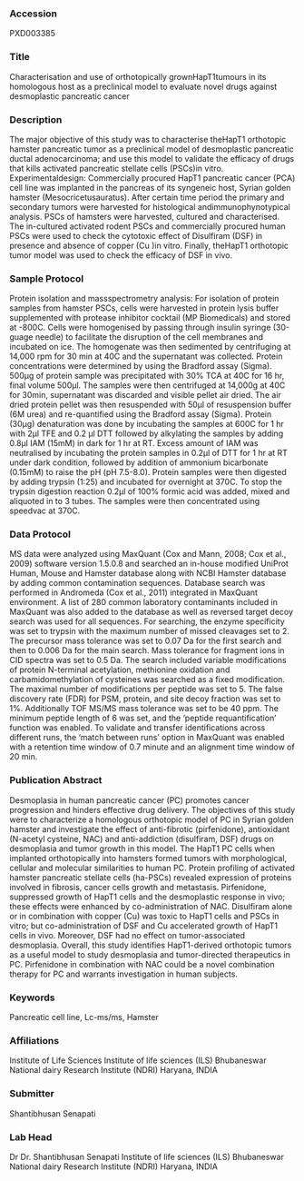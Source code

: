 ### Accession
PXD003385

### Title
Characterisation and use of orthotopically grownHapT1tumours in its homologous host as a preclinical model to evaluate novel drugs against desmoplastic pancreatic cancer

### Description
The major objective of this study was to characterise theHapT1 orthotopic hamster pancreatic tumor as a preclinical model of desmoplastic pancreatic ductal adenocarcinoma; and use this model to validate the efficacy of drugs that kills activated pancreatic stellate cells (PSCs)in vitro. Experimentaldesign: Commercially procured HapT1 pancreatic cancer (PCA) cell line was implanted in the pancreas of its syngeneic host, Syrian golden hamster (Mesocricetusauratus). After certain time period the primary and secondary tumors were harvested for histological andimmunophynotypical analysis. PSCs of hamsters were harvested, cultured and characterised. The in-cultured activated rodent PSCs and commercially procured human PSCs were used to check the cytotoxic effect of Disulfiram (DSF) in presence and absence of copper (Cu )in vitro. Finally, theHapT1 orthotopic tumor model was used to check the efficacy of DSF in vivo.

### Sample Protocol
Protein isolation and massspectrometry analysis: For isolation of protein samples from hamster PSCs, cells were harvested in protein lysis buffer supplemented with protease inhibitor cocktail (MP Biomedicals) and stored at -800C. Cells were homogenised by passing through insulin syringe (30-guage needle) to facilitate the disruption of the cell membranes and incubated on ice. The homogenate was then sedimented by centrifuging at 14,000 rpm for 30 min at 40C and the supernatant was collected. Protein concentrations were determined by using the Bradford assay (Sigma). 500µg of protein sample was precipitated with 30% TCA at 40C for 16 hr, final volume 500µl. The samples were then centrifuged at 14,000g at 40C for 30min, supernatant was discarded and visible pellet air dried. The air dried protein pellet was then resuspended with 50µl of resuspension buffer (6M urea) and re-quantified using the Bradford assay (Sigma). Protein (30µg) denaturation was done by incubating the samples at 600C for 1 hr with 2µl TFE and 0.2 µl DTT followed by alkylating the samples by adding 0.8µl IAM (15mM) in dark for 1 hr at RT. Excess amount of IAM was neutralised by incubating the protein samples in 0.2µl of DTT for 1 hr at RT under dark condition, followed by addition of ammonium bicarbonate (0.15mM) to raise the pH (pH 7.5-8.0). Protein samples were then digested by adding trypsin (1:25) and incubated for overnight at 370C. To stop the trypsin digestion reaction 0.2µl of 100% formic acid was added, mixed and aliquoted in to 3 tubes. The samples were then concentrated using speedvac at 370C.

### Data Protocol
MS data were analyzed using MaxQuant (Cox and Mann, 2008; Cox et al., 2009) software version 1.5.0.8 and searched an in-house modified UniProt Human, Mouse and Hamster database along with NCBI Hamster database by adding common contamination sequences. Database search was performed in Andromeda (Cox et al., 2011) integrated in MaxQuant environment. A list of 280 common laboratory contaminants included in MaxQuant was also added to the database as well as reversed target decoy search was used for all sequences. For searching, the enzyme specificity was set to trypsin with the maximum number of missed cleavages set to 2. The precursor mass tolerance was set to 0.07 Da for the first search and then to 0.006 Da for the main search. Mass tolerance for fragment ions in CID spectra was set to 0.5 Da. The search included variable modifications of protein N-terminal acetylation, methionine oxidation and carbamidomethylation of cysteines was searched as a fixed modification. The maximal number of modifications per peptide was set to 5. The false discovery rate (FDR) for PSM, protein, and site decoy fraction was set to 1%. Additionally TOF MS/MS mass tolerance was set to be 40 ppm. The minimum peptide length of 6 was set, and the ‘peptide requantification’ function was enabled. To validate and transfer identifications across different runs, the ‘match between runs’ option in MaxQuant was enabled with a retention time window of 0.7 minute and an alignment time window of 20 min.

### Publication Abstract
Desmoplasia in human pancreatic cancer (PC) promotes cancer progression and hinders effective drug delivery. The objectives of this study were to characterize a homologous orthotopic model of PC in Syrian golden hamster and investigate the effect of anti-fibrotic (pirfenidone), antioxidant (N-acetyl cysteine, NAC) and anti-addiction (disulfiram, DSF) drugs on desmoplasia and tumor growth in this model. The HapT1 PC cells when implanted orthotopically into hamsters formed tumors with morphological, cellular and molecular similarities to human PC. Protein profiling of activated hamster pancreatic stellate cells (ha-PSCs) revealed expression of proteins involved in fibrosis, cancer cells growth and metastasis. Pirfenidone, suppressed growth of HapT1 cells and the desmoplastic response in vivo; these effects were enhanced by co-administration of NAC. Disulfiram alone or in combination with copper (Cu) was toxic to HapT1 cells and PSCs in vitro; but co-administration of DSF and Cu accelerated growth of HapT1 cells in vivo. Moreover, DSF had no effect on tumor-associated desmoplasia. Overall, this study identifies HapT1-derived orthotopic tumors as a useful model to study desmoplasia and tumor-directed therapeutics in PC. Pirfenidone in combination with NAC could be a novel combination therapy for PC and warrants investigation in human subjects.

### Keywords
Pancreatic cell line, Lc-ms/ms, Hamster

### Affiliations
Institute of Life Sciences
Institute of life sciences (ILS) Bhubaneswar National dairy Research Institute (NDRI) Haryana, INDIA

### Submitter
Shantibhusan  Senapati

### Lab Head
Dr Dr. Shantibhusan Senapati
Institute of life sciences (ILS) Bhubaneswar National dairy Research Institute (NDRI) Haryana, INDIA


